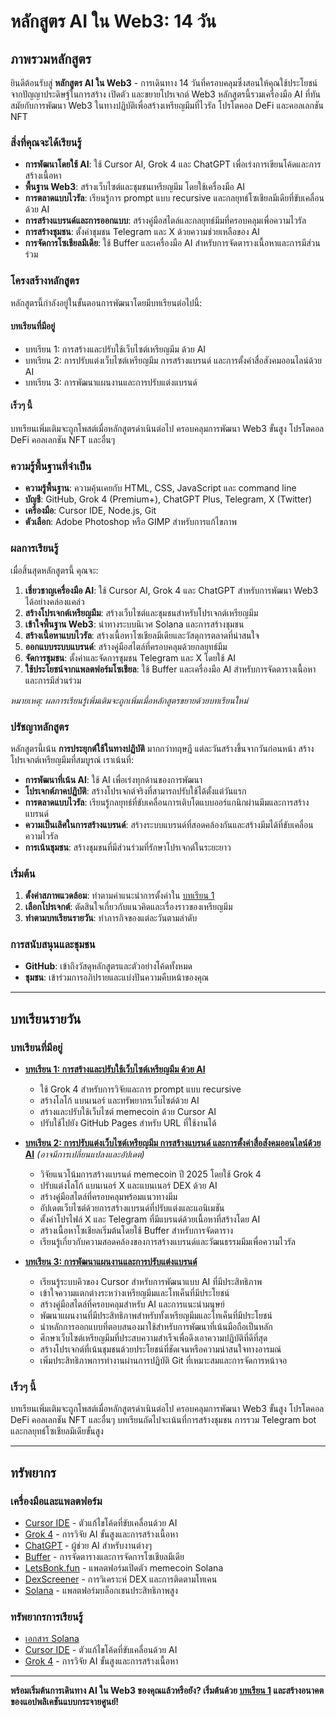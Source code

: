# หลักสูตร AI ใน Web3: 14 วัน

## ภาพรวมหลักสูตร

ยินดีต้อนรับสู่ **หลักสูตร AI ใน Web3** - การเดินทาง 14 วันที่ครอบคลุมซึ่งสอนให้คุณใช้ประโยชน์จากปัญญาประดิษฐ์ในการสร้าง เปิดตัว และขยายโปรเจกต์ Web3 หลักสูตรนี้รวมเครื่องมือ AI ที่ทันสมัยกับการพัฒนา Web3 ในทางปฏิบัติเพื่อสร้างเหรียญมีมที่ไวรัล โปรโตคอล DeFi และคอลเลกชัน NFT

### สิ่งที่คุณจะได้เรียนรู้

- **การพัฒนาโดยใช้ AI**: ใช้ Cursor AI, Grok 4 และ ChatGPT เพื่อเร่งการเขียนโค้ดและการสร้างเนื้อหา
- **พื้นฐาน Web3**: สร้างเว็บไซต์และชุมชนเหรียญมีม โดยใช้เครื่องมือ AI
- **การตลาดแบบไวรัล**: เรียนรู้การ prompt แบบ recursive และกลยุทธ์โซเชียลมีเดียที่ขับเคลื่อนด้วย AI
- **การสร้างแบรนด์และการออกแบบ**: สร้างคู่มือสไตล์และกลยุทธ์มีมที่ครอบคลุมเพื่อความไวรัล
- **การสร้างชุมชน**: ตั้งค่าชุมชน Telegram และ X ด้วยความช่วยเหลือของ AI
- **การจัดการโซเชียลมีเดีย**: ใช้ Buffer และเครื่องมือ AI สำหรับการจัดตารางเนื้อหาและการมีส่วนร่วม

### โครงสร้างหลักสูตร

หลักสูตรนี้กำลังอยู่ในขั้นตอนการพัฒนาโดยมีบทเรียนต่อไปนี้:

#### **บทเรียนที่มีอยู่**
- บทเรียน 1: การสร้างและปรับใช้เว็บไซต์เหรียญมีม ด้วย AI
- บทเรียน 2: การปรับแต่งเว็บไซต์เหรียญมีม การสร้างแบรนด์ และการตั้งค่าสื่อสังคมออนไลน์ด้วย AI
- บทเรียน 3: การพัฒนาแผนงานและการปรับแต่งแบรนด์

#### **เร็วๆ นี้**
บทเรียนเพิ่มเติมจะถูกโพสต์เมื่อหลักสูตรดำเนินต่อไป ครอบคลุมการพัฒนา Web3 ขั้นสูง โปรโตคอล DeFi คอลเลกชัน NFT และอื่นๆ

### ความรู้พื้นฐานที่จำเป็น

- **ความรู้พื้นฐาน**: ความคุ้นเคยกับ HTML, CSS, JavaScript และ command line
- **บัญชี**: GitHub, Grok 4 (Premium+), ChatGPT Plus, Telegram, X (Twitter)
- **เครื่องมือ**: Cursor IDE, Node.js, Git
- **ตัวเลือก**: Adobe Photoshop หรือ GIMP สำหรับการแก้ไขภาพ

### ผลการเรียนรู้

เมื่อสิ้นสุดหลักสูตรนี้ คุณจะ:

1. **เชี่ยวชาญเครื่องมือ AI**: ใช้ Cursor AI, Grok 4 และ ChatGPT สำหรับการพัฒนา Web3 ได้อย่างคล่องแคล่ว
2. **สร้างโปรเจกต์เหรียญมีม**: สร้างเว็บไซต์และชุมชนสำหรับโปรเจกต์เหรียญมีม
3. **เข้าใจพื้นฐาน Web3**: นำทางระบบนิเวศ Solana และการสร้างชุมชน
4. **สร้างเนื้อหาแบบไวรัล**: สร้างเนื้อหาโซเชียลมีเดียและวัสดุการตลาดที่น่าสนใจ
5. **ออกแบบระบบแบรนด์**: สร้างคู่มือสไตล์ที่ครอบคลุมด้วยกลยุทธ์มีม
6. **จัดการชุมชน**: ตั้งค่าและจัดการชุมชน Telegram และ X โดยใช้ AI
7. **ใช้ประโยชน์จากแพลตฟอร์มโซเชียล**: ใช้ Buffer และเครื่องมือ AI สำหรับการจัดตารางเนื้อหาและการมีส่วนร่วม

*หมายเหตุ: ผลการเรียนรู้เพิ่มเติมจะถูกเพิ่มเมื่อหลักสูตรขยายด้วยบทเรียนใหม่*

### ปรัชญาหลักสูตร

หลักสูตรนี้เน้น **การประยุกต์ใช้ในทางปฏิบัติ** มากกว่าทฤษฎี แต่ละวันสร้างขึ้นจากวันก่อนหน้า สร้างโปรเจกต์เหรียญมีมที่สมบูรณ์ เราเน้นที่:

- **การพัฒนาที่เน้น AI**: ใช้ AI เพื่อเร่งทุกด้านของการพัฒนา
- **โปรเจกต์ภาคปฏิบัติ**: สร้างโปรเจกต์จริงที่สามารถปรับใช้ได้ตั้งแต่วันแรก
- **การตลาดแบบไวรัล**: เรียนรู้กลยุทธ์ที่ขับเคลื่อนการเติบโตแบบออร์แกนิกผ่านมีมและการสร้างแบรนด์
- **ความเป็นเลิศในการสร้างแบรนด์**: สร้างระบบแบรนด์ที่สอดคล้องกันและสร้างมีมได้ที่ขับเคลื่อนความไวรัล
- **การเน้นชุมชน**: สร้างชุมชนที่มีส่วนร่วมที่รักษาโปรเจกต์ในระยะยาว

### เริ่มต้น

1. **ตั้งค่าสภาพแวดล้อม**: ทำตามคำแนะนำการตั้งค่าใน [บทเรียน 1](lesson-01.md)
2. **เลือกโปรเจกต์**: ตัดสินใจเกี่ยวกับแนวคิดและเรื่องราวของเหรียญมีม
3. **ทำตามบทเรียนรายวัน**: ทำภารกิจของแต่ละวันตามลำดับ

### การสนับสนุนและชุมชน

- **GitHub**: เข้าถึงวัสดุหลักสูตรและตัวอย่างโค้ดทั้งหมด
- **ชุมชน**: เข้าร่วมการอภิปรายและแบ่งปันความคืบหน้าของคุณ

---

## บทเรียนรายวัน

### บทเรียนที่มีอยู่

- **[บทเรียน 1: การสร้างและปรับใช้เว็บไซต์เหรียญมีม ด้วย AI](lesson-01.md)**
  - ใช้ Grok 4 สำหรับการวิจัยและการ prompt แบบ recursive
  - สร้างโลโก้ แบนเนอร์ และทรัพยากรเว็บไซต์ด้วย AI
  - สร้างและปรับใช้เว็บไซต์ memecoin ด้วย Cursor AI
  - ปรับใช้ไปยัง GitHub Pages สำหรับ URL ที่ใช้งานได้

- **[บทเรียน 2: การปรับแต่งเว็บไซต์เหรียญมีม การสร้างแบรนด์ และการตั้งค่าสื่อสังคมออนไลน์ด้วย AI](lesson-02.md)** *(อาจมีการเปลี่ยนแปลงและอัปเดต)*
  - วิจัยแนวโน้มการสร้างแบรนด์ memecoin ปี 2025 โดยใช้ Grok 4
  - ปรับแต่งโลโก้ แบนเนอร์ X และแบนเนอร์ DEX ด้วย AI
  - สร้างคู่มือสไตล์ที่ครอบคลุมพร้อมแนวทางมีม
  - อัปเดตเว็บไซต์ด้วยการสร้างแบรนด์ที่ปรับแต่งและแอนิเมชัน
  - ตั้งค่าโปรไฟล์ X และ Telegram ที่มีแบรนด์ด้วยเนื้อหาที่สร้างโดย AI
  - สร้างเนื้อหาโซเชียลเริ่มต้นโดยใช้ Buffer สำหรับการจัดตาราง
  - เรียนรู้เกี่ยวกับความสอดคล้องของการสร้างแบรนด์และวัฒนธรรมมีมเพื่อความไวรัล

- **[บทเรียน 3: การพัฒนาแผนงานและการปรับแต่งแบรนด์](lesson-03.md)**
  - เรียนรู้ระบบคิวของ Cursor สำหรับการพัฒนาแบบ AI ที่มีประสิทธิภาพ
  - เข้าใจความแตกต่างระหว่างเหรียญมีมและโทเค็นที่มีประโยชน์
  - สร้างคู่มือสไตล์ที่ครอบคลุมสำหรับ AI และการแนะนำมนุษย์
  - พัฒนาแผนงานที่มีประสิทธิภาพสำหรับทั้งเหรียญมีมและโทเค็นที่มีประโยชน์
  - นำหลักการออกแบบที่ตอบสนองมาใช้สำหรับการพัฒนาที่เน้นมือถือเป็นหลัก
  - ศึกษาเว็บไซต์เหรียญมีมที่ประสบความสำเร็จเพื่อดึงเอาความปฏิบัติที่ดีที่สุด
  - สร้างโปรเจกต์ที่เน้นชุมชนด้วยประโยชน์ที่ชัดเจนหรือความน่าสนใจทางอารมณ์
  - เพิ่มประสิทธิภาพการทำงานผ่านการปฏิบัติ Git ที่เหมาะสมและการจัดการหน้าจอ

### เร็วๆ นี้
บทเรียนเพิ่มเติมจะถูกโพสต์เมื่อหลักสูตรดำเนินต่อไป ครอบคลุมการพัฒนา Web3 ขั้นสูง โปรโตคอล DeFi คอลเลกชัน NFT และอื่นๆ บทเรียนถัดไปจะเน้นที่การสร้างชุมชน การรวม Telegram bot และกลยุทธ์โซเชียลมีเดียขั้นสูง

---

## ทรัพยากร

### เครื่องมือและแพลตฟอร์ม
- [Cursor IDE](https://cursor.com/) - ตัวแก้ไขโค้ดที่ขับเคลื่อนด้วย AI
- [Grok 4](https://grok.com/) - การวิจัย AI ขั้นสูงและการสร้างเนื้อหา
- [ChatGPT](https://chat.openai.com/) - ผู้ช่วย AI สำหรับงานต่างๆ
- [Buffer](https://buffer.com/) - การจัดตารางและการจัดการโซเชียลมีเดีย
- [LetsBonk.fun](https://letsbonk.fun/) - แพลตฟอร์มเปิดตัว memecoin Solana
- [DexScreener](https://dexscreener.com/) - การวิเคราะห์ DEX และการติดตามโทเคน
- [Solana](https://solana.com/) - แพลตฟอร์มบล็อกเชนประสิทธิภาพสูง

### ทรัพยากรการเรียนรู้
- [เอกสาร Solana](https://docs.solana.com/)
- [Cursor IDE](https://cursor.com/) - ตัวแก้ไขโค้ดที่ขับเคลื่อนด้วย AI
- [Grok 4](https://grok.com/) - การวิจัย AI ขั้นสูงและการสร้างเนื้อหา

---

**พร้อมเริ่มต้นการเดินทาง AI ใน Web3 ของคุณแล้วหรือยัง? เริ่มต้นด้วย [บทเรียน 1](lesson-01.md) และสร้างอนาคตของแอปพลิเคชันแบบกระจายศูนย์!** 